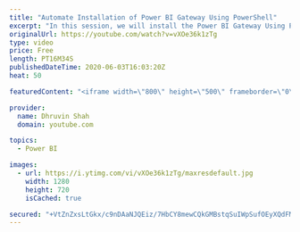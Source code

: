 ```yaml
---
title: "Automate Installation of Power BI Gateway Using PowerShell"
excerpt: "In this session, we will install the Power BI Gateway Using PowerShell. Here we will talk about how we can automate Gateway installation using PowerShell.  The Process is very simple and easy. • First, we need to install Windows PowerShell 7.0  • After that, we need to download and Install the Gateway"
originalUrl: https://youtube.com/watch?v=vXOe36k1zTg
type: video
price: Free
length: PT16M34S
publishedDateTime: 2020-06-03T16:03:20Z
heat: 50

featuredContent: "<iframe width=\"800\" height=\"500\" frameborder=\"0\" src=\"https://www.youtube.com/embed/vXOe36k1zTg\" allow=\"accelerometer; autoplay; encrypted-media; gyroscope; picture-in-picture\" allowfullscreen></iframe>"

provider:
  name: Dhruvin Shah
  domain: youtube.com

topics:
  - Power BI

images:
  - url: https://i.ytimg.com/vi/vXOe36k1zTg/maxresdefault.jpg
    width: 1280
    height: 720
    isCached: true

secured: "+VtZnZxsLtGkx/c9nDAaNJQEiz/7HbCY8mewCQkGMBstqSuIWpSufOEyXQdFMFG8tGX6Dz/eDrOQvezvQhQn69oBuKUfhOtQXM+F2IEHKRboQH/afyVzh0HXiY5czihVinNbw/37/sIxerSXJSUg58u4DTD5hqTjJFrOa79ARQ5W1DpgmN+BZK2QfqFxmjIB2x76qer0b2pjaBYXnCltqiUUuA4EFT9p0vgcL5X+W+LXqnEhDeSaLEWsz95WHUfz8LfrXQ2oxrxoINcvVqdrrWBrowJVHWp2O42En/9DemDxMJ7A7oEoirPaL4yuwl1A5PrS7c8agt0cxjRvzJH0m5i8bbYq8HRBxJavOLMnMvRTVyllB7yc8IcWAUZmndp2B13AWKTLV32G8cuNYXyQcD7BI/3B8VWnulgTsVSHw/Q=;mY0Hksor7FAwybdfrNWrfw=="
---
```


